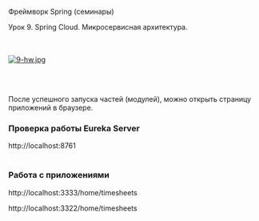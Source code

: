 Фреймворк Spring (семинары)

Урок 9. Spring Cloud. Микросервисная архитектура.
<br><br><br>

[![9-hw.jpg](https://i.postimg.cc/Jh2kJVMp/9-hw.jpg)](https://i.postimg.cc/Jh2kJVMp/9-hw.jpg)

<br><br>

После успешного запуска частей (модулей), можно открыть страницу приложений в браузере.
<br>
### Проверка работы Eureka Server

http://localhost:8761
<br><br>

### Работа с приложениями

http://localhost:3333/home/timesheets
<br>

http://localhost:3322/home/timesheets

<br><br><br>